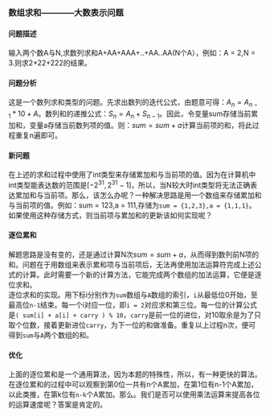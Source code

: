 ### 数组求和————大数表示问题

#### 问题描述
输入两个数A与N,求数列求和A+AA+AAA+..+AA..AA(N个A），例如：A = 2,N = 3.则求2+22+222的结果。

#### 问题分析
这是一个数列求和类型的问题。先求出数列的迭代公式，由题意可得：$A_n = A_{n-1} * 10 + A$。数列和的递推公式：$S_n = A_n + S_{n-1}$。因此，令变量sum存储当前累加和，变量a存储当前数列项的值。则：$sum = sum + a$计算当前项的和，将此过程重复n遍即可。

#### 新问题
在上述的求和过程中使用了int类型来存储累加和与当前项的值。因为在计算机中int类型能表达数的范围是$[-2^{31} , 2^{31} - 1]$，所以，当N较大时int类型将无法正确表达累加和与当前项。那么，该怎么办呢？一种解决思路是用一个数组来存储累加和与当前项的值。例如：sum = 123,a = 111,存储为`sum = {1,2,3},a = {1,1,1}`。如果使用这种存储方式，则当前项与累加和的更新该如何实现呢？

#### 逐位累和
解题思路是没有变的，还是通过计算N次$sum = sum + a$，从而得到数列前N项的和。问题在于用数组来表示累和项与当前项后，无法再使用加法运算符完成上述公式的计算。此时需要一个新的计算方法，它能完成两个数组的加法运算，它便是逐位求和。  
逐位求和的实现。用下标i分别作为`sum`数组与`A`数组的索引，`i`从最低位0开始，至最高位`n-1`结束。每一个i对应一位，即`i = 2`对应求和第三位。每一位的计算公式是`( sum[i] + a[i] + carry ) % 10`，`carry`是前一位的进位，对10取余是为了只取个位数，接着更新进位`carry`，为下一位的和做准备。重复以上过程n次，便可得到`sum`与`A`两个数组的和。

#### 优化
上面的逐位累和是一个通用算法，因为本题的特殊性，所以，有一种更快的算法。在逐位累和的过程中可以观察到第0位一共有n个A累加，在第1位有n-1个A累加，以此类推，在第k位有`n-k`个A累加。那么。我们是否可以使用乘法运算来提高各位的运算速度呢？答案是肯定的。
